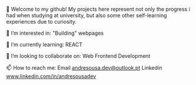 👋 Welcome to my github!
My projects here represent not only the progress i had when studying at university, but also some other self-learning experiences due to curiosity.

👀 I’m interested in:
"Building" webpages

🌱 I’m currently learning:
REACT

💞️ I’m looking to collaborate on:
Web Frontend Development

📫 How to reach me:
Email
andresousa.dev@outlook.pt
Linkedin
www.linkedin.com/in/andresousadev
